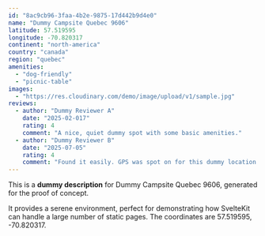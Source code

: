 ```yaml
---
id: "8ac9cb96-3faa-4b2e-9875-17d442b9d4e0"
name: "Dummy Campsite Quebec 9606"
latitude: 57.519595
longitude: -70.820317
continent: "north-america"
country: "canada"
region: "quebec"
amenities:
  - "dog-friendly"
  - "picnic-table"
images:
  - "https://res.cloudinary.com/demo/image/upload/v1/sample.jpg"
reviews:
  - author: "Dummy Reviewer A"
    date: "2025-02-017"
    rating: 4
    comment: "A nice, quiet dummy spot with some basic amenities."
  - author: "Dummy Reviewer B"
    date: "2025-07-05"
    rating: 4
    comment: "Found it easily. GPS was spot on for this dummy location."
---
```


This is a **dummy description** for Dummy Campsite Quebec 9606, generated for the proof of concept.

It provides a serene environment, perfect for demonstrating how SvelteKit can handle a large number of static pages. The coordinates are 57.519595, -70.820317.
